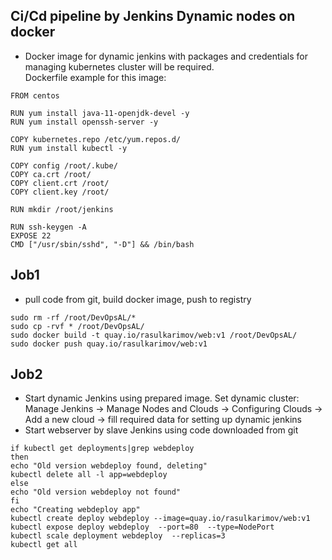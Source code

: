 ## Ci/Cd pipeline by Jenkins Dynamic nodes on docker
* Docker image for dynamic jenkins with packages and credentials for managing kubernetes cluster will be required.   
Dockerfile example for this image: 
~~~
FROM centos

RUN yum install java-11-openjdk-devel -y
RUN yum install openssh-server -y

COPY kubernetes.repo /etc/yum.repos.d/
RUN yum install kubectl -y

COPY config /root/.kube/
COPY ca.crt /root/
COPY client.crt /root/
COPY client.key /root/

RUN mkdir /root/jenkins

RUN ssh-keygen -A
EXPOSE 22
CMD ["/usr/sbin/sshd", "-D"] && /bin/bash
~~~

## Job1
* pull code from git, build docker image, push to registry
~~~
sudo rm -rf /root/DevOpsAL/*
sudo cp -rvf * /root/DevOpsAL/
sudo docker build -t quay.io/rasulkarimov/web:v1 /root/DevOpsAL/
sudo docker push quay.io/rasulkarimov/web:v1
~~~

## Job2
* Start dynamic Jenkins using prepared image. Set dynamic cluster: Manage Jenkins -> Manage Nodes and Clouds -> Configuring Clouds -> Add a new cloud -> fill required data for setting up dynamic jenkins 
* Start webserver by slave Jenkins using code downloaded from git
~~~
if kubectl get deployments|grep webdeploy
then
echo "Old version webdeploy found, deleting"
kubectl delete all -l app=webdeploy
else
echo "Old version webdeploy not found"
fi
echo "Creating webdeploy app"
kubectl create deploy webdeploy --image=quay.io/rasulkarimov/web:v1
kubectl expose deploy webdeploy  --port=80  --type=NodePort
kubectl scale deployment webdeploy  --replicas=3
kubectl get all
~~~
